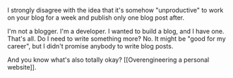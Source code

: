 I strongly disagree with the idea that it's somehow "unproductive" to work
on your blog for a week and publish only one blog post after.

I'm not a blogger. I'm a developer. I wanted to build a blog, and I have
one. That's all. Do I need to write something more? No. It might be "good
for my career", but I didn't promise anybody to write blog posts.

And you know what's also totally okay? [[Overengineering a personal
website]].
